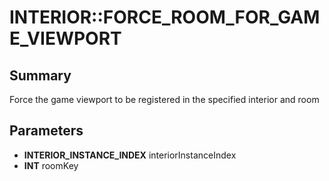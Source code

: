 # INTERIOR::FORCE_ROOM_FOR_GAME_VIEWPORT

## Summary
Force the game viewport to be registered in the specified interior and room

## Parameters
* **INTERIOR_INSTANCE_INDEX** interiorInstanceIndex
* **INT** roomKey